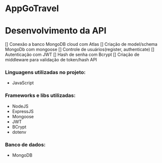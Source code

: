 # AppGoTravel

# Desenvolvimento da API
[] Conexão a banco MongoDB cloud com Atlas
[] Criação de model/schema MongoDb com mongoose
[] Controle de usuários(register, authenticate)
[] Autenticação com JWT
[] Hash de senha com Bcrypt
[] Criação de middleware para validação de token/hash API

### Linguagens utilizadas no projeto:

* JavaScript

### Frameworks e libs utilizadas:

* NodeJS
* ExpressJS
* Mongoose
* JWT
* BCrypt
* dotenv

### Banco de dados:

* MongoDB